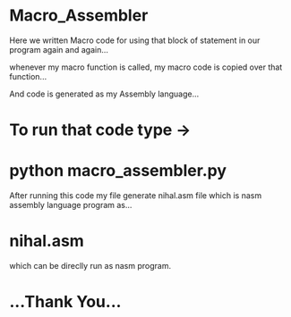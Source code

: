 # Macro_Assembler

 Here we written Macro code for using that block of statement in our program again and again...

 whenever my macro function is called, my macro code is copied over that function...

 And code is generated as my Assembly language...

# To run that code type ->
# python macro_assembler.py

 After running this code my file generate nihal.asm file which is nasm assembly language program as...
# nihal.asm

 which can be direclly run as nasm program.
 
# ...Thank You...
